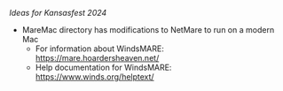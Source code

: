 *Ideas for Kansasfest 2024*

- MareMac directory has modifications to NetMare to run on a modern Mac
  - For information about WindsMARE: https://mare.hoardersheaven.net/
  - Help documentation for WindsMARE: https://www.winds.org/helptext/


